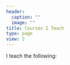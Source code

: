 ```yaml
---
header:
  caption: ""
  image: ""
title: Courses I Teach
type: page
view: 2
---
```


I teach the following:
